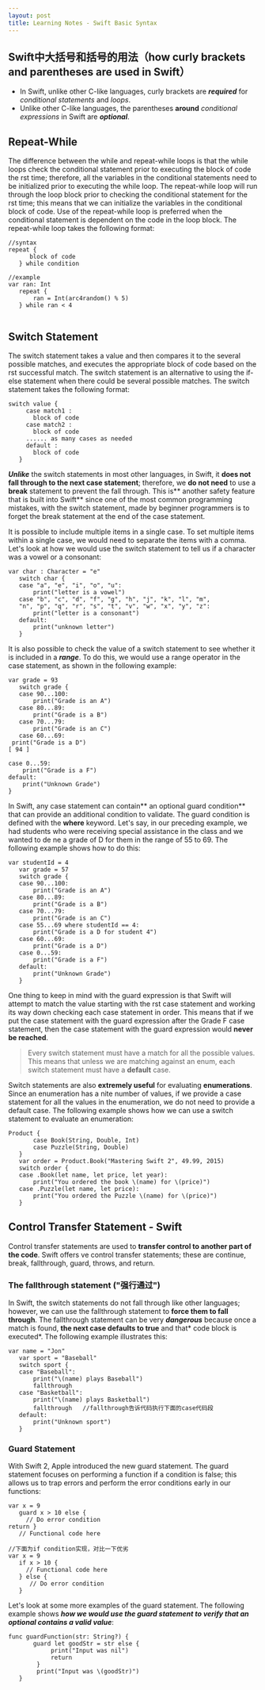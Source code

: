 ```yaml
---
layout: post
title: Learning Notes - Swift Basic Syntax
---
```


## Swift中大括号和括号的用法（how curly brackets and parentheses are used in Swift）

- In Swift, unlike other C-like languages, curly brackets are ***required*** for *conditional statements* and *loops*.
- Unlike other C-like languages, the parentheses **around** *conditional expressions* in Swift are ***optional***. 

## Repeat-While
The difference between the while and repeat-while loops is that the while loops check the conditional statement prior to executing the block of code the  rst time; therefore, all the variables in the conditional statements need to be initialized prior to executing the while loop. The repeat-while loop will run through the loop block prior to checking the conditional statement for the  rst time; this means that we can initialize the variables in the conditional block of code. Use of the repeat-while loop is preferred when the conditional statement is dependent on the code in the loop block. The repeat-while loop takes the following format:

```
//syntax
repeat {
      block of code
   } while condition
   
//example
var ran: Int
   repeat {
       ran = Int(arc4random() % 5)
   } while ran < 4
   
```

## Switch Statement
The switch statement takes a value and then compares it to the several possible matches, and executes the appropriate block of code based on the  rst successful match. The switch statement is an alternative to using the if-else statement when there could be several possible matches. The switch statement takes the following format:

```
switch value {
     case match1 :
       block of code
     case match2 :
       block of code
     ...... as many cases as needed
     default :
       block of code
   }
```

***Unlike*** the switch statements in most other languages, in Swift, it **does not fall through to the next case statement**; therefore, we **do not need** to use a **break** statement to prevent the fall through. This is** another safety feature that is built into Swift** since one of the most common programming mistakes, with the switch statement, made by beginner programmers is to forget the break statement at the end of the case statement. 

It is possible to include multiple items in a single case. To set multiple items within a single case, we would need to separate the items with a comma. Let's look at how we would use the switch statement to tell us if a character was a vowel or a consonant:
   
```
var char : Character = "e"
   switch char {
   case "a", "e", "i", "o", "u":
       print("letter is a vowel")
   case "b", "c", "d", "f", "g", "h", "j", "k", "l", "m",
   "n", "p", "q", "r", "s", "t", "v", "w", "x", "y", "z":
       print("letter is a consonant")
   default:
       print("unknown letter")
   }
```

It is also possible to check the value of a switch statement to see whether it is included in a ***range***. To do this, we would use a range operator in the case statement, as shown in the following example:

```
var grade = 93
   switch grade {
   case 90...100:
       print("Grade is an A")
   case 80...89:
       print("Grade is a B")
   case 70...79:
       print("Grade is an C")
   case 60...69:
 print("Grade is a D")
[ 94 ]
  
case 0...59:
    print("Grade is a F")
default:
    print("Unknown Grade")
}
```

In Swift, any case statement can contain** an optional guard condition** that can provide an additional condition to validate. The guard condition is defined with the **where** keyword. Let's say, in our preceding example, we had students who were receiving special assistance in the class and we wanted to de ne a grade of D for them in the range of 55 to 69. The following example shows how to do this:
   
```
var studentId = 4
   var grade = 57
   switch grade {
   case 90...100:
       print("Grade is an A")
   case 80...89:
       print("Grade is a B")
   case 70...79:
       print("Grade is an C")
   case 55...69 where studentId == 4:
       print("Grade is a D for student 4")
   case 60...69:
       print("Grade is a D")
   case 0...59:
       print("Grade is a F")
   default:
       print("Unknown Grade")
   }
```

One thing to keep in mind with the guard expression is that Swift will attempt to match the value starting with the  rst case statement and working its way down checking each case statement in order. This means that if we put the case statement with the guard expression after the Grade F case statement, then the case statement with the guard expression would **never be reached**.

> Every switch statement must have a match for all the possible values. This means that unless we are matching against an enum, each switch statement must have a **default** case.

Switch statements are also **extremely useful** for evaluating **enumerations**. Since an enumeration has a  nite number of values, if we provide a case statement for all the values in the enumeration, we do not need to provide a default case. The following example shows how we can use a switch statement to evaluate an enumeration:
   
```
Product {
       case Book(String, Double, Int)
       case Puzzle(String, Double)
   }
   var order = Product.Book("Mastering Swift 2", 49.99, 2015)
   switch order {
   case .Book(let name, let price, let year):
       print("You ordered the book \(name) for \(price)")
   case .Puzzle(let name, let price):
       print("You ordered the Puzzle \(name) for \(price)")
   }
```

## Control Transfer Statement - Swift
Control transfer statements are used to **transfer control to another part of the
code**. Swift offers  ve control transfer statements; these are continue, break, fallthrough, guard, throws, and return. 

### The fallthrough statement ("强行通过")
In Swift, the switch statements do not fall through like other languages; however,
we can use the fallthrough statement to **force them to fall through**. The fallthrough statement can be very ***dangerous*** because once a match is found, **the next case defaults to true** and that* code block is executed*. The following example illustrates this:
  
```
var name = "Jon"
   var sport = "Baseball"
   switch sport {
   case "Baseball":
       print("\(name) plays Baseball")
       fallthrough
   case "Basketball":
       print("\(name) plays Basketball")
       fallthrough   //fallthrough告诉代码执行下面的case代码段
   default:
       print("Unknown sport")
   }
```

### Guard Statement
With Swift 2, Apple introduced the new guard statement. The guard statement focuses on performing a function if a condition is false; this allows us to trap errors and perform the error conditions early in our functions:

```
var x = 9
   guard x > 10 else {
     // Do error condition
return }
   // Functional code here
   
//下面为if condition实现，对比一下优劣
var x = 9
   if x > 10 {
     // Functional code here
   } else {
      // Do error condition
   }

```

Let's look at some more examples of the guard statement. The following example shows ***how we would use the guard statement to verify that an optional contains a valid value***:
   
```
func guardFunction(str: String?) {
       guard let goodStr = str else {
            print("Input was nil")
            return 
        }
        print("Input was \(goodStr)")
   }
```


